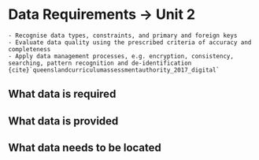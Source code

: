 # Data Requirements &rarr; Unit 2

```{admonition} Unit 2 subject matter covered:
- Recognise data types, constraints, and primary and foreign keys
- Evaluate data quality using the prescribed criteria of accuracy and completeness
- Apply data management processes, e.g. encryption, consistency, searching, pattern recognition and de-identification
{cite}`queenslandcurriculumassessmentauthority_2017_digital`
```

## What data is required


## What data is provided


## What data needs to be located